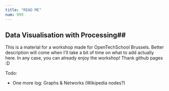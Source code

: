```yaml
---
title: "READ ME"
num: 999
---
```


## Data Visualisation with Processing##
This is a material for a workshop made for OpenTechSchool Brussels.
Better description will come when I'll take a bit of time on what to add actually here. In any case, you can already enjoy the workshop!
Thank github pages :D

Todo:
- One more log: Graphs & Networks (Wikipedia nodes?)
